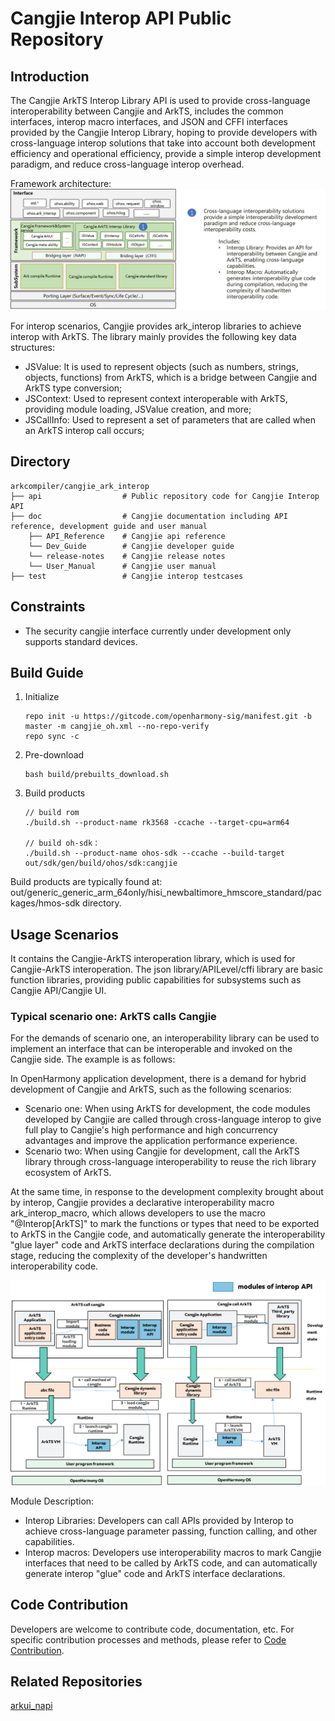 # Cangjie Interop API Public Repository

## Introduction

The Cangjie ArkTS Interop Library API is used to provide cross-language interoperability between Cangjie and ArkTS, includes the common interfaces, interop macro interfaces, and JSON and CFFI interfaces provided by the Cangjie Interop Library, hoping to provide developers with cross-language interop solutions that take into account both development efficiency and operational efficiency, provide a simple interop development paradigm, and reduce cross-language interop overhead.

Framework architecture:
![cangjie interop API](./figures/cangjie-interop_eng.png)

For interop scenarios, Cangjie provides ark_interop libraries to achieve interop with ArkTS. The library mainly provides the following key data structures:

- JSValue: It is used to represent objects (such as numbers, strings, objects, functions) from ArkTS, which is a bridge between Cangjie and ArkTS type conversion;
- JSContext: Used to represent context interoperable with ArkTS, providing module loading, JSValue creation, and more;
- JSCallInfo: Used to represent a set of parameters that are called when an ArkTS interop call occurs;

## Directory

```text
arkcompiler/cangjie_ark_interop
├── api                  # Public repository code for Cangjie Interop API
├── doc                  # Cangjie documentation including API reference, development guide and user manual
    ├── API_Reference    # Cangjie api reference
    └── Dev_Guide        # Cangjie developer guide
    └── release-notes    # Cangjie release notes
    └── User_Manual      # Cangjie user manual
├── test                 # Cangjie interop testcases
```

## Constraints

- The security cangjie interface currently under development only supports standard devices.

## Build Guide

1. Initialize

    ```text
    repo init -u https://gitcode.com/openharmony-sig/manifest.git -b master -m cangjie_oh.xml --no-repo-verify
    repo sync -c
    ```

2. Pre-download

    ```text
    bash build/prebuilts_download.sh
    ```

3. Build products

    ```text
    // build rom
    ./build.sh --product-name rk3568 -ccache --target-cpu=arm64

    // build oh-sdk：
    ./build.sh --product-name ohos-sdk --ccache --build-target out/sdk/gen/build/ohos/sdk:cangjie

Build products are typically found at: out/generic_generic_arm_64only/hisi_newbaltimore_hmscore_standard/packages/hmos-sdk directory.

## Usage Scenarios

It contains the Cangjie-ArkTS interoperation library, which is used for Cangjie-ArkTS interoperation. The json library/APILevel/cffi library are basic function libraries, providing public capabilities for subsystems such as Cangjie API/Cangjie UI.

### Typical scenario one: ArkTS calls Cangjie

For the demands of scenario one, an interoperability library can be used to implement an interface that can be interoperable and invoked on the Cangjie side. The example is as follows:

In OpenHarmony application development, there is a demand for hybrid development of Cangjie and ArkTS, such as the following scenarios:

- Scenario one: When using ArkTS for development, the code modules developed by Cangjie are called through cross-language interop to give full play to Cangjie's high performance and high concurrency advantages and improve the application performance experience.
- Scenario two: When using Cangjie for development, call the ArkTS library through cross-language interoperability to reuse the rich library ecosystem of ArkTS.

At the same time, in response to the development complexity brought about by interop, Cangjie provides a declarative interoperability macro ark_interop_macro, which allows developers to use the macro "@Interop[ArkTS]" to mark the functions or types that need to be exported to ArkTS in the Cangjie code, and automatically generate the interoperability "glue layer" code and ArkTS interface declarations during the compilation stage, reducing the complexity of the developer's handwritten interoperability code.

![Cangjie interoperability flow chart](./figures/api_eng.png)

Module Description:
- Interop Libraries: Developers can call APIs provided by Interop to achieve cross-language parameter passing, function calling, and other capabilities.
- Interop macros: Developers use interoperability macros to mark Cangjie interfaces that need to be called by ArkTS code, and can automatically generate interop "glue" code and ArkTS interface declarations.


## Code Contribution

Developers are welcome to contribute code, documentation, etc. For specific contribution processes and methods, please refer to [Code Contribution](https://gitcode.com/openharmony/docs/blob/master/en/contribute/code-contribution.md).

## Related Repositories

[arkui_napi](https://gitee.com/openharmony/arkui_napi)
